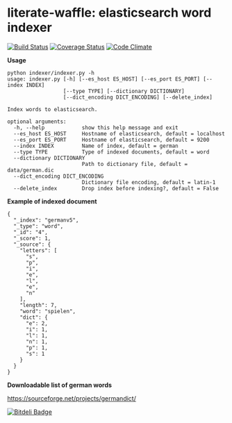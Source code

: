 # literate-waffle: elasticsearch word indexer  

[![Build Status](https://travis-ci.org/zbigniewz/literate-waffle.svg?branch=master)](https://travis-ci.org/zbigniewz/literate-waffle) 
[![Coverage Status](https://coveralls.io/repos/github/zbigniewz/literate-waffle/badge.svg?branch=master)](https://coveralls.io/github/zbigniewz/literate-waffle?branch=master) 
[![Code Climate](https://codeclimate.com/github/zbigniewz/literate-waffle/badges/gpa.svg)](https://codeclimate.com/github/zbigniewz/literate-waffle)


**Usage**

```
python indexer/indexer.py -h
usage: indexer.py [-h] [--es_host ES_HOST] [--es_port ES_PORT] [--index INDEX]
                  [--type TYPE] [--dictionary DICTIONARY]
                  [--dict_encoding DICT_ENCODING] [--delete_index]

Index words to elasticsearch.

optional arguments:
  -h, --help            show this help message and exit
  --es_host ES_HOST     Hostname of elasticsearch, default = localhost
  --es_port ES_PORT     Hostname of elasticsearch, default = 9200
  --index INDEX         Name of index, default = german
  --type TYPE           Type of indexed documents, default = word
  --dictionary DICTIONARY
                        Path to dictionary file, default = data/german.dic
  --dict_encoding DICT_ENCODING
                        Dictionary file encoding, default = latin-1
  --delete_index        Drop index before indexing?, default = False
```



**Example of indexed document**
```
{
  "_index": "germanv5",
  "_type": "word",
  "_id": "4",
  "_score": 1,
  "_source": {
    "letters": [
      "s",
      "p",
      "i",
      "e",
      "l",
      "e",
      "n"
    ],
    "length": 7,
    "word": "spielen",
    "dict": {
      "e": 2,
      "i": 1,
      "l": 1,
      "n": 1,
      "p": 1,
      "s": 1
    }
  }
}
```



**Downloadable list of german words**

https://sourceforge.net/projects/germandict/



[![Bitdeli Badge](https://d2weczhvl823v0.cloudfront.net/zbigniewz/literate-waffle/trend.png)](https://bitdeli.com/free "Bitdeli Badge")

